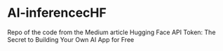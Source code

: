 # AI-inferencecHF
Repo of the code from the Medium article Hugging Face API Token: The Secret to Building Your Own AI App for Free
